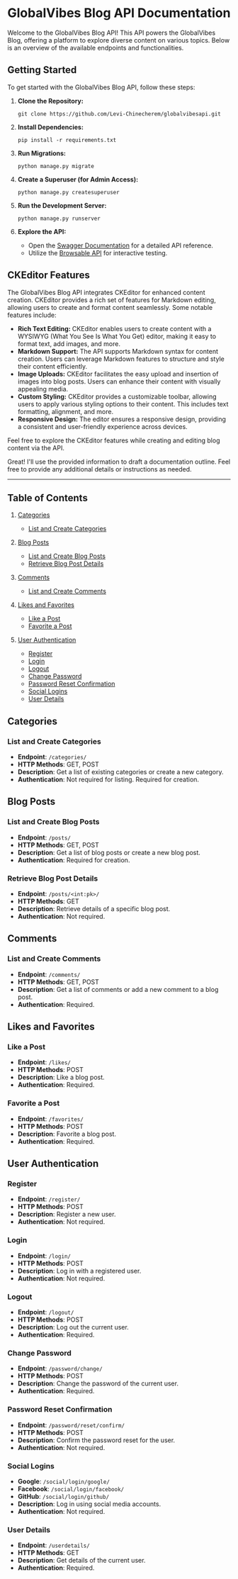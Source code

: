 
# GlobalVibes Blog API Documentation

Welcome to the GlobalVibes Blog API! This API powers the GlobalVibes Blog, offering a platform to explore diverse content on various topics. Below is an overview of the available endpoints and functionalities.

## Getting Started

To get started with the GlobalVibes Blog API, follow these steps:

1. **Clone the Repository:**

   ```
   git clone https://github.com/Levi-Chinecherem/globalvibesapi.git
   ```
2. **Install Dependencies:**

   ```
   pip install -r requirements.txt
   ```
3. **Run Migrations:**

   ```
   python manage.py migrate
   ```
4. **Create a Superuser (for Admin Access):**

   ```
   python manage.py createsuperuser
   ```
5. **Run the Development Server:**

   ```
   python manage.py runserver
   ```
6. **Explore the API:**

   - Open the [Swagger Documentation](http://localhost:8000/swagger/) for a detailed API reference.
   - Utilize the [Browsable API](http://localhost:8000/api-auth/login/) for interactive testing.

## CKEditor Features

The GlobalVibes Blog API integrates CKEditor for enhanced content creation. CKEditor provides a rich set of features for Markdown editing, allowing users to create and format content seamlessly. Some notable features include:

- **Rich Text Editing:** CKEditor enables users to create content with a WYSIWYG (What You See Is What You Get) editor, making it easy to format text, add images, and more.
- **Markdown Support:** The API supports Markdown syntax for content creation. Users can leverage Markdown features to structure and style their content efficiently.
- **Image Uploads:** CKEditor facilitates the easy upload and insertion of images into blog posts. Users can enhance their content with visually appealing media.
- **Custom Styling:** CKEditor provides a customizable toolbar, allowing users to apply various styling options to their content. This includes text formatting, alignment, and more.
- **Responsive Design:** The editor ensures a responsive design, providing a consistent and user-friendly experience across devices.

Feel free to explore the CKEditor features while creating and editing blog content via the API.

Great! I'll use the provided information to draft a documentation outline. Feel free to provide any additional details or instructions as needed.

---

## Table of Contents

1. [Categories](#categories)

   - [List and Create Categories](#list-and-create-categories)
2. [Blog Posts](#blog-posts)

   - [List and Create Blog Posts](#list-and-create-blog-posts)
   - [Retrieve Blog Post Details](#retrieve-blog-post-details)
3. [Comments](#comments)

   - [List and Create Comments](#list-and-create-comments)
4. [Likes and Favorites](#likes-and-favorites)

   - [Like a Post](#like-a-post)
   - [Favorite a Post](#favorite-a-post)
5. [User Authentication](#user-authentication)

   - [Register](#register)
   - [Login](#login)
   - [Logout](#logout)
   - [Change Password](#change-password)
   - [Password Reset Confirmation](#password-reset-confirmation)
   - [Social Logins](#social-logins)
   - [User Details](#user-details)

## Categories

### List and Create Categories

- **Endpoint**: `/categories/`
- **HTTP Methods**: GET, POST
- **Description**: Get a list of existing categories or create a new category.
- **Authentication**: Not required for listing. Required for creation.

## Blog Posts

### List and Create Blog Posts

- **Endpoint**: `/posts/`
- **HTTP Methods**: GET, POST
- **Description**: Get a list of blog posts or create a new blog post.
- **Authentication**: Required for creation.

### Retrieve Blog Post Details

- **Endpoint**: `/posts/<int:pk>/`
- **HTTP Methods**: GET
- **Description**: Retrieve details of a specific blog post.
- **Authentication**: Not required.

## Comments

### List and Create Comments

- **Endpoint**: `/comments/`
- **HTTP Methods**: GET, POST
- **Description**: Get a list of comments or add a new comment to a blog post.
- **Authentication**: Required.

## Likes and Favorites

### Like a Post

- **Endpoint**: `/likes/`
- **HTTP Methods**: POST
- **Description**: Like a blog post.
- **Authentication**: Required.

### Favorite a Post

- **Endpoint**: `/favorites/`
- **HTTP Methods**: POST
- **Description**: Favorite a blog post.
- **Authentication**: Required.

## User Authentication

### Register

- **Endpoint**: `/register/`
- **HTTP Methods**: POST
- **Description**: Register a new user.
- **Authentication**: Not required.

### Login

- **Endpoint**: `/login/`
- **HTTP Methods**: POST
- **Description**: Log in with a registered user.
- **Authentication**: Not required.

### Logout

- **Endpoint**: `/logout/`
- **HTTP Methods**: POST
- **Description**: Log out the current user.
- **Authentication**: Required.

### Change Password

- **Endpoint**: `/password/change/`
- **HTTP Methods**: POST
- **Description**: Change the password of the current user.
- **Authentication**: Required.

### Password Reset Confirmation

- **Endpoint**: `/password/reset/confirm/`
- **HTTP Methods**: POST
- **Description**: Confirm the password reset for the user.
- **Authentication**: Not required.

### Social Logins

- **Google**: `/social/login/google/`
- **Facebook**: `/social/login/facebook/`
- **GitHub**: `/social/login/github/`
- **Description**: Log in using social media accounts.
- **Authentication**: Not required.

### User Details

- **Endpoint**: `/userdetails/`
- **HTTP Methods**: GET
- **Description**: Get details of the current user.
- **Authentication**: Required.
